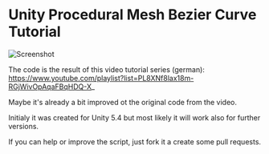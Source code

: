 # Unity Procedural Mesh Bezier Curve Tutorial

![Screenshot](https://brainfoolong.github.io/unity-procedural-mesh-bezier-curve/screenshot-1.jpg)

The code is the result of this video tutorial series (german): https://www.youtube.com/playlist?list=PL8XNf8lax18m-RGjWivOpAqaFBqHDQ-X_

Maybe it's already a bit improved ot the original code from the video.

Initialy it was created for Unity 5.4 but most likely it will work also for further versions.

If you can help or improve the script, just fork it a create some pull requests.
